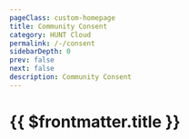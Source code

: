 ```yaml
---
pageClass: custom-homepage
title: Community Consent
category: HUNT Cloud
permalink: /-/consent
sidebarDepth: 0
prev: false
next: false
description: Community Consent
---
```


# {{ $frontmatter.title }}

<ConsentForm />
